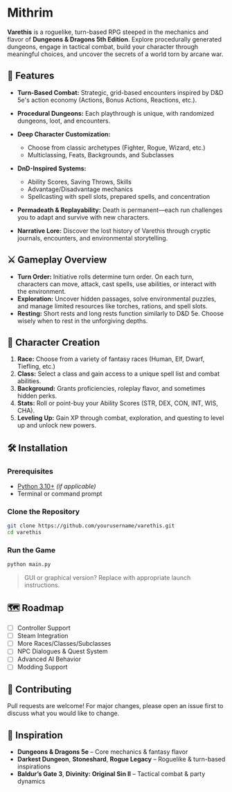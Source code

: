 # Mithrim

**Varethis** is a roguelike, turn-based RPG steeped in the mechanics and flavor of **Dungeons & Dragons 5th Edition**. Explore procedurally generated dungeons, engage in tactical combat, build your character through meaningful choices, and uncover the secrets of a world torn by arcane war.

## 🎲 Features

* **Turn-Based Combat:** Strategic, grid-based encounters inspired by D\&D 5e's action economy (Actions, Bonus Actions, Reactions, etc.).
* **Procedural Dungeons:** Each playthrough is unique, with randomized dungeons, loot, and encounters.
* **Deep Character Customization:**

  * Choose from classic archetypes (Fighter, Rogue, Wizard, etc.)
  * Multiclassing, Feats, Backgrounds, and Subclasses
* **DnD-Inspired Systems:**

  * Ability Scores, Saving Throws, Skills
  * Advantage/Disadvantage mechanics
  * Spellcasting with spell slots, prepared spells, and concentration
* **Permadeath & Replayability:** Death is permanent—each run challenges you to adapt and survive with new characters.
* **Narrative Lore:** Discover the lost history of Varethis through cryptic journals, encounters, and environmental storytelling.

## ⚔️ Gameplay Overview

* **Turn Order:** Initiative rolls determine turn order. On each turn, characters can move, attack, cast spells, use abilities, or interact with the environment.
* **Exploration:** Uncover hidden passages, solve environmental puzzles, and manage limited resources like torches, rations, and spell slots.
* **Resting:** Short rests and long rests function similarly to D\&D 5e. Choose wisely when to rest in the unforgiving depths.

## 📜 Character Creation

1. **Race:** Choose from a variety of fantasy races (Human, Elf, Dwarf, Tiefling, etc.)
2. **Class:** Select a class and gain access to a unique spell list and combat abilities.
3. **Background:** Grants proficiencies, roleplay flavor, and sometimes hidden perks.
4. **Stats:** Roll or point-buy your Ability Scores (STR, DEX, CON, INT, WIS, CHA).
5. **Leveling Up:** Gain XP through combat, exploration, and questing to level up and unlock new powers.

## 🛠️ Installation

### Prerequisites

* [Python 3.10+](https://www.python.org/) *(if applicable)*
* Terminal or command prompt

### Clone the Repository

```bash
git clone https://github.com/yourusername/varethis.git
cd varethis
```

### Run the Game

```bash
python main.py
```

> GUI or graphical version? Replace with appropriate launch instructions.

## 🗺️ Roadmap

* [ ] Controller Support
* [ ] Steam Integration
* [ ] More Races/Classes/Subclasses
* [ ] NPC Dialogues & Quest System
* [ ] Advanced AI Behavior
* [ ] Modding Support

## 🤝 Contributing

Pull requests are welcome! For major changes, please open an issue first to discuss what you would like to change.

## 🧙 Inspiration

* **Dungeons & Dragons 5e** – Core mechanics & fantasy flavor
* **Darkest Dungeon**, **Stoneshard**, **Rogue Legacy** – Roguelike & turn-based inspirations
* **Baldur’s Gate 3**, **Divinity: Original Sin II** – Tactical combat & party dynamics

